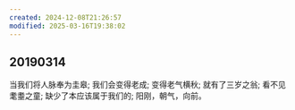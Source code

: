 ```yaml
---
created: 2024-12-08T21:26:57
modified: 2025-03-16T19:38:02
---
```

## 20190314

当我们将人脉奉为圭皋; 我们会变得老成; 变得老气横秋; 就有了三岁之翁; 看不见耄耋之童; 缺少了本应该属于我们的; 阳刚，朝气，向前。

